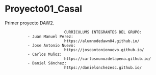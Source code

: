 # Proyecto01_Casal
Primer proyecto DAW2.


                              CURRICULUMS INTEGRANTES DEL GRUPO:
              - Juan Manuel Perez:
                              https://alumnodedawn04.github.io/
              - Jose Antonio Nuevo:
                              https://joseantonionuevo.github.io/
              - Carlos Muñoz:
                              https://carlosmunozdelapena.github.io/
              - Daniel Sánchez:
                              https://danielsnchezesc.github.io/
